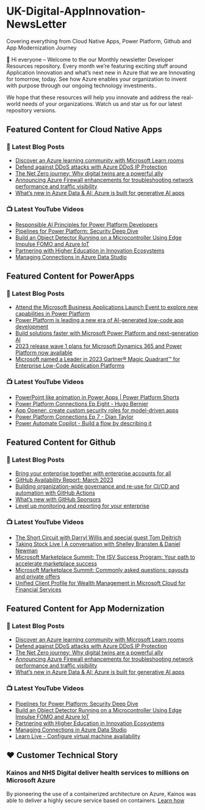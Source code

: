 # UK-Digital-AppInnovation-NewsLetter

Covering everything from Cloud Native Apps, Power Platform, Github and App Modernization Journey

👋 Hi everyone – Welcome to the our Monthly newsletter Developer Resources repository. Every month we’re featuring exciting stuff around Application Innovation and what’s next new in Azure that we are Innovating for tomorrow, today. See how Azure enables your organization to invent with purpose through our ongoing technology investments..


We hope that these resources will help you innovate and address the real-world needs of your organizations. Watch us and star us for our latest repository versions.

## Featured Content for Cloud Native Apps


### 📝 Latest Blog Posts

    
<!-- BLOGCNA:START -->
- [Discover an Azure learning community with Microsoft Learn rooms ](https://azure.microsoft.com/blog/discover-an-azure-learning-community-with-microsoft-learn-rooms/)
- [Defend against DDoS attacks with Azure DDoS IP Protection](https://azure.microsoft.com/blog/defend-against-ddos-attacks-with-azure-ddos-ip-protection/)
- [The Net Zero journey: Why digital twins are a powerful ally](https://azure.microsoft.com/blog/the-net-zero-journey-why-digital-twins-are-a-powerful-ally/)
- [Announcing Azure Firewall enhancements for troubleshooting network performance and traffic visibility](https://azure.microsoft.com/blog/announcing-azure-firewall-enhancements-for-troubleshooting-network-performance-and-traffic-visibility/)
- [What’s new in Azure Data & AI: Azure is built for generative AI apps](https://azure.microsoft.com/blog/what-s-new-in-azure-data-and-ai-azure-is-built-for-generative-ai-apps/)
<!-- BLOGCNA:END -->

### 📺 Latest YouTube Videos

 
<!-- YOUTUBECNA:START -->
- [Responsible AI Principles for Power Platform Developers](https://www.youtube.com/watch?v=TmaANHMaaMI)
- [Pipelines for Power Platform: Security Deep Dive](https://www.youtube.com/watch?v=r6wLkNhRKkU)
- [Build an Object Detector Running on a Microcontroller Using Edge Impulse FOMO and Azure IoT](https://www.youtube.com/watch?v=bpVejDLZxYY)
- [Partnering with Higher Education in Innovation Ecosystems](https://www.youtube.com/watch?v=5URZxAaesRU)
- [Managing Connections in Azure Data Studio](https://www.youtube.com/watch?v=SJ8o7MEQ_Xk)
<!-- YOUTUBECNA:END -->

##  Featured Content for PowerApps
### 📝 Latest Blog Posts
<!-- BLOGPOWER:START -->
- [Attend the Microsoft Business Applications Launch Event to explore new capabilities in Power Platform](https://cloudblogs.microsoft.com/powerplatform/2023/03/22/attend-the-microsoft-business-applications-launch-event-to-explore-new-capabilities-in-power-platform/)
- [Power Platform is leading a new era of AI-generated low-code app development](https://cloudblogs.microsoft.com/powerplatform/2023/03/16/power-platform-is-leading-a-new-era-of-ai-generated-low-code-app-development/)
- [Build solutions faster with Microsoft Power Platform and next-generation AI](https://cloudblogs.microsoft.com/powerplatform/2023/03/06/build-solutions-faster-with-microsoft-power-platform-and-next-generation-ai/)
- [2023 release wave 1 plans for Microsoft Dynamics 365 and Power Platform now available](https://cloudblogs.microsoft.com/dynamics365/bdm/2023/01/25/2023-release-wave-1-plans-for-microsoft-dynamics-365-and-power-platform-now-available/)
- [Microsoft named a Leader in 2023 Gartner® Magic Quadrant™ for Enterprise Low-Code Application Platforms](https://powerapps.microsoft.com/en-us/blog/microsoft-named-a-leader-in-2023-gartner-magic-quadrant-for-enterprise-low-code-application-platforms/)
<!-- BLOGPOWER:END -->
 ### 📺 Latest YouTube Videos
    
<!-- YOUTUBEPOWER:START -->
- [PowerPoint like animation in Power Apps | Power Platform Shorts](https://www.youtube.com/watch?v=MOo3-lDS17w)
- [Power Platform Connections Ep Eight - Hugo Bernier](https://www.youtube.com/watch?v=HuKLj12NMk0)
- [App Opener: create custom security roles for model-driven apps](https://www.youtube.com/watch?v=qkGxlW9_Huo)
- [Power Platform Connections Ep 7 - Dian Taylor](https://www.youtube.com/watch?v=5GEEhSSgMDo)
- [Power Automate Copilot - Build a flow by describing it](https://www.youtube.com/watch?v=Qvv2X3DGIDM)
<!-- YOUTUBEPOWER:END -->

##  Featured Content for Github
### 📝 Latest Blog Posts
<!-- BLOGGITHUB:START -->
- [Bring your enterprise together with enterprise accounts for all](https://github.blog/2023-04-05-bring-your-enterprise-together-with-enterprise-accounts-for-all/)
- [GitHub Availability Report: March 2023](https://github.blog/2023-04-05-github-availability-report-march-2023/)
- [Building organization-wide governance and re-use for CI/CD and automation with GitHub Actions](https://github.blog/2023-04-05-building-organization-wide-governance-and-re-use-for-ci-cd-and-automation-with-github-actions/)
- [What’s new with GitHub Sponsors](https://github.blog/2023-04-04-whats-new-with-github-sponsors/)
- [Level up monitoring and reporting for your enterprise](https://github.blog/2023-04-03-level-up-monitoring-and-reporting-for-your-enterprise/)
<!-- BLOGGITHUB:END -->
### 📺 Latest YouTube Videos
<!-- YOUTUBEGITHUB:START -->
- [The Short Circuit with Darryl Willis and special guest Tom Deitrich](https://www.youtube.com/watch?v=JICFwzRbmGI)
- [Taking Stock Live | A conversation with Shelley Bransten &amp; Daniel Newman](https://www.youtube.com/watch?v=GD0AtefZQts)
- [Microsoft Marketplace Summit: The ISV Success Program: Your path to accelerate marketplace success](https://www.youtube.com/watch?v=AwBRvh-dk48)
- [Microsoft Marketplace Summit: Commonly asked questions: payouts and private offers](https://www.youtube.com/watch?v=9dhD25L3HHY)
- [Unified Client Profile for Wealth Management in Microsoft Cloud for Financial Services](https://www.youtube.com/watch?v=Z27qnDLyH2E)
<!-- YOUTUBEGITHUB:END -->
##  Featured Content for App Modernization
### 📝 Latest Blog Posts
<!-- BLOGAPPMOD:START -->
- [Discover an Azure learning community with Microsoft Learn rooms ](https://azure.microsoft.com/blog/discover-an-azure-learning-community-with-microsoft-learn-rooms/)
- [Defend against DDoS attacks with Azure DDoS IP Protection](https://azure.microsoft.com/blog/defend-against-ddos-attacks-with-azure-ddos-ip-protection/)
- [The Net Zero journey: Why digital twins are a powerful ally](https://azure.microsoft.com/blog/the-net-zero-journey-why-digital-twins-are-a-powerful-ally/)
- [Announcing Azure Firewall enhancements for troubleshooting network performance and traffic visibility](https://azure.microsoft.com/blog/announcing-azure-firewall-enhancements-for-troubleshooting-network-performance-and-traffic-visibility/)
- [What’s new in Azure Data & AI: Azure is built for generative AI apps](https://azure.microsoft.com/blog/what-s-new-in-azure-data-and-ai-azure-is-built-for-generative-ai-apps/)
<!-- BLOGAPPMOD:END -->
### 📺 Latest YouTube Videos
<!-- YOUTUBEAPPMOD:START -->
- [Pipelines for Power Platform: Security Deep Dive](https://www.youtube.com/watch?v=r6wLkNhRKkU)
- [Build an Object Detector Running on a Microcontroller Using Edge Impulse FOMO and Azure IoT](https://www.youtube.com/watch?v=bpVejDLZxYY)
- [Partnering with Higher Education in Innovation Ecosystems](https://www.youtube.com/watch?v=5URZxAaesRU)
- [Managing Connections in Azure Data Studio](https://www.youtube.com/watch?v=SJ8o7MEQ_Xk)
- [Learn Live - Configure virtual machine availability](https://www.youtube.com/watch?v=fvucFFMtAxU)
<!-- YOUTUBEAPPMOD:END -->


## ♥️ Customer Technical Story 

### Kainos and NHS Digital deliver health services to millions on Microsoft Azure

By pioneering the use of a containerized architecture on Azure, Kainos was able to deliver a highly secure service based on containers. [Learn how](https://customers.microsoft.com/en-us/story/1368348549535774520-kainos-and-nhs-digital-deliver-health-services-to-millions-on-microsoft-azure)

